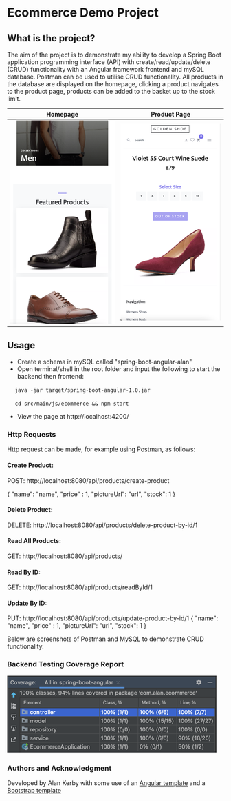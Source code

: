 # Ecommerce Demo Project
## What is the project?
The aim of the project is to demonstrate my ability to develop a Spring Boot application programming interface (API) with create/read/update/delete (CRUD) functionality with an Angular framework frontend and mySQL database. Postman can be used to utilise CRUD functionality. All products in the database are displayed on the homepage, clicking a product navigates to the product page, products can be added to the basket up to the stock limit.

Homepage             |  Product Page
:-------------------------:|:-------------------------:
![](src/assets/homepage.png) |  ![](src/assets/product.png)

## Usage
* Create a schema in mySQL called "spring-boot-angular-alan"
* Open terminal/shell in the root folder and input the following to start the backend then frontend:    

&emsp; `java -jar target/spring-boot-angular-1.0.jar`

&emsp; `cd src/main/js/ecommerce && npm start`
* View the page at http://localhost:4200/

### Http Requests
Http request can be made, for example using Postman, as follows:

#### Create Product:

POST: http://localhost:8080/api/products/create-product

{ "name": "name", "price" : 1, "pictureUrl": "url", "stock": 1 }

#### Delete Product:

DELETE: http://localhost:8080/api/products/delete-product-by-id/1

#### Read All Products:

GET: http://localhost:8080/api/products/

#### Read By ID:

GET: http://localhost:8080/api/products/readById/1

#### Update By ID:

PUT: http://localhost:8080/api/products/update-product-by-id/1
{ "name": "name", "price" : 1, "pictureUrl": "url", "stock": 1 }

Below are screenshots of Postman and MySQL to demonstrate CRUD functionality.


### Backend Testing Coverage Report
![Tux, the Linux mascot](src/assets/coverage.png)
### Authors and Acknowledgment
Developed by Alan Kerby with some use of an [Angular template](https://www.baeldung.com/spring-angular-ecommerce) and a [Bootstrap template](https://themewagon.com/themes/free-bootstrap-4-html5-ecommerece-website-template-shoppers/)


